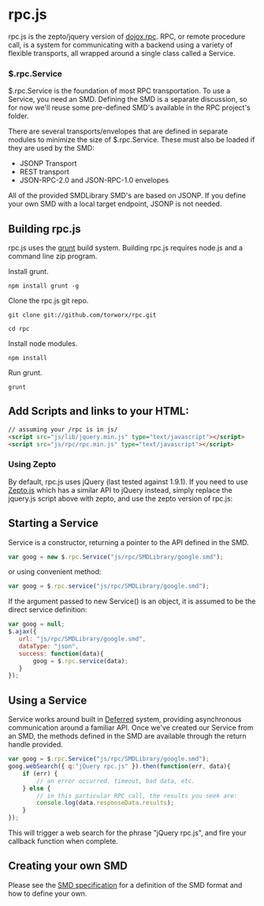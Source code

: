 rpc.js
==========

rpc.js is the zepto/jquery version of [dojox.rpc](http://livedocs.dojotoolkit.org/dojox/rpc). RPC, or remote procedure call, is a system for communicating with a backend using a variety of flexible transports, all wrapped around a single class called a Service.

### $.rpc.Service

$.rpc.Service is the foundation of most RPC transportation. To use a Service, you need an SMD. Defining the SMD is a separate discussion, so for now we'll reuse some pre-defined SMD's available in the RPC project's folder.

There are several transports/envelopes that are defined in separate modules to minimize the size of $.rpc.Service. These must also be loaded if they are used by the SMD:

* JSONP Transport
* REST transport
* JSON-RPC-2.0 and JSON-RPC-1.0 envelopes

All of the provided SMDLibrary SMD's are based on JSONP. If you define your own SMD with a local target endpoint, JSONP is not needed.

## Building rpc.js

rpc.js uses the [grunt](http://github.com/cowboy/grunt) build system. Building rpc.js requires node.js and a command line zip program.

Install grunt.

`npm install grunt -g`

Clone the rpc.js git repo.

`git clone git://github.com/torworx/rpc.git`

`cd rpc`

Install node modules.

`npm install`

Run grunt.

`grunt`

## Add Scripts and links to your HTML:

```html
// assuming your /rpc is in js/
<script src="js/lib/jquery.min.js" type="text/javascript"></script>
<script src="js/rpc/rpc.min.js" type="text/javascript"></script>
```

### Using Zepto

By default, rpc.js uses jQuery (last tested against 1.9.1). If you need to use [Zepto.js](http://zeptojs.com/) which has a similar API to jQuery instead, simply replace the jquery.js script above with zepto, and use the zepto version of rpc.js:

## Starting a Service

Service is a constructor, returning a pointer to the API defined in the SMD.

```javascript
var goog = new $.rpc.Service("js/rpc/SMDLibrary/google.smd");
```
or using convenient method:
```javascript
var goog = $.rpc.service("js/rpc/SMDLibrary/google.smd");
```
If the argument passed to new Service() is an object, it is assumed to be the direct service definition:
```javascript
var goog = null;
$.ajax({
   url: "js/rpc/SMDLibrary/google.smd",
   dataType: "json",
   success: function(data){
       goog = $.rpc.service(data);
   }
});
```
## Using a Service

Service works around built in [Deferred](http://sudhirj.github.com/simply-deferred/) system, providing asynchronous communication around a familiar API. Once we've created our Service from an SMD, the methods defined in the SMD are available through the return handle provided.

```javascript
var goog = $.rpc.Service("js/rpc/SMDLibrary/google.smd");
goog.webSearch({ q:"jQuery rpc.js" }).then(function(err, data){
	if (err) {
    	// an error occurred. timeout, bad data, etc.
	} else {
    	// in this particular RPC call, the results you seek are:
        console.log(data.responseData.results);
    }
});
```
This will trigger a web search for the phrase "jQuery rpc.js", and fire your callback function when complete.

## Creating your own SMD
Please see the [SMD specification](http://dojotoolkit.org/reference-guide/1.8/dojox/rpc/smd.html) for a definition of the SMD format and how to define your own.